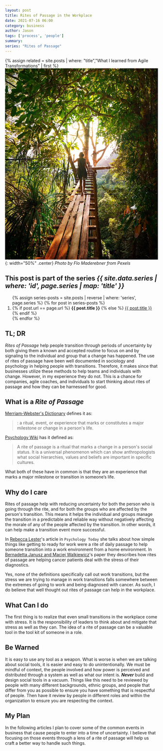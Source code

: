 ```yaml
---
layout: post
title: Rites of Passage in the Workplace
date: 2021-07-16 06:00
category: business
author: Jason
tags: ['process', 'people']
summary:
series: "Rites of Passage"
---
```


{% assign related = site.posts | where: "title","What I learned from Agile Transformations" | first %}
![Woman on bridge in forest](/assets/img/posts/2021/07/pexels-flo-maderebner-238631.jpg){: width="50%" .center}
_Photo by Flo Maderebner from Pexels_

<aside class="series">
  <h2>This post is part of the series <em>{{ site.data.series | where: 'id', page.series | map: 'title' }}</em></h2>
  <ol>
    {% assign series-posts = site.posts | reverse | where: 'series', page.series %}
    {% for post in series-posts %}
    <li>
      {% if post.url == page.url %}
      <strong>{{ post.title }}</strong>
      {% else %}
      <a href="{{ site.baseurl }}{{ post.url }}">{{ post.title }}</a>
      {% endif %}
    </li>
    {% endfor %}
  </ol>
</aside>

## TL; DR

_Rites of Passage_ help people transition through periods of uncertainty by both giving them a known and accepted routine to focus on and by signaling to the individual and group that a change has happened. The use of rites of passage have been well documented in sociology and psychology in helping people with transitions. Therefore, it makes since that businesses utilize these methods to help teams and individuals with change. However, in my experience they do not. This is a chance for companies, agile coaches, and individuals to start thinking about rites of passage and how they can be harnessed for good.

## What is a _Rite of Passage_

[Merriam-Webster's Dictionary](https://www.merriam-webster.com/dictionary/rite%20of%20passage) defines it as:

> : a ritual, event, or experience that marks or constitutes a major milestone or change in a person's life.

[Psychology Wiki](https://psychology.wikia.org/wiki/Rites_of_passage) has it defined as:

> A rite of passage is a ritual that marks a change in a person's social status. It is a universal phenomenon which can show anthropologists what social hierarchies, values and beliefs are important in specific cultures.

What both of these have in common is that they are an experience that marks a major milestone or transition in someone’s life.

## Why do I care

Rites of passage help with reducing uncertainty for both the person who is going through the rite, and for both the groups who are affected by the person's transition. This means it helps the individual and groups manage the transition in a predictable and reliable way without negatively affecting the morale of any of the people affected by the transition. In other words, it can help make a transition event more successful.

In [Rebecca Lester](https://www.psychologytoday.com/us/blog/anthropology-in-mind/202005/the-importance-ritual)'s article in `Psychology Today` she talks about how simple things like getting to ready for work were a rite of daily passage to help someone transition into a work environment from a home environment. In [Bernadetta Janusz and Maciej Walkiewicz](https://www.ncbi.nlm.nih.gov/pmc/articles/PMC6105198/)'s paper they describes how rites of passage are helping cancer patients deal with the stress of their diagnostics.

Yes, none of the definitions specifically call out work transitions, but the stress we are trying to manage in work transitions falls somewhere between the extremes of going to work and being diagnosed with cancer. As such, I do believe that well thought out rites of passage can help in the workplace.

## What Can I do

The first thing is to realize that even small transitions in the workplace come with stress. It is the responsibility of leaders to think about and mitigate that stress as well as they can. The idea of a rite of passage can be a valuable tool in the tool kit of someone in a role.

## Be Warned

It is easy to use any tool as a weapon. What is worse is when we are talking about social tools, it is easier and easy to do unintentionally. We must be mindful of context, the people involved and how power is perceived and distributed through a system as well as what our intent is. **_Never_** build and design social tools in a vacuum. Things like this need to be reviewed by people with many different backgrounds, ethnic groups, and people that differ from you as possible to ensure you have something that is respectful of people. Then have it review by people in different roles and within the organization to ensure you are respecting the context.

## My Plan

In the following articles I plan to cover some of the common events in business that cause people to enter into a time of uncertainty. I believe that focusing on those events through a lens of a rite of passage will help us craft a better way to handle such things.